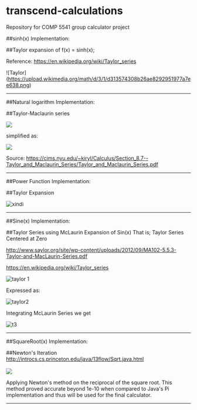 # transcend-calculations
Repository for COMP 5541 group calculator project


##sinh(x) Implementation:

##Taylor expansion of f(x) = sinh(x);

Reference: https://en.wikipedia.org/wiki/Taylor_series

![Taylor] (https://upload.wikimedia.org/math/d/3/1/d313574308b26ae8292951977a7ee638.png)

-----------------------------------------------------------------------------------------------------------------------------------------

##Natural logarithm Implementation:

##Taylor-Maclaurin series

<img src="http://latex.codecogs.com/gif.latex?%5Clog(1%2Bx)%3Dx-%5Cfrac%7Bx%5E%7B2%7D%7D%7B2%7D%2B%5Cfrac%7Bx%5E%7B3%7D%7D%7B3%7D-%5Cfrac%7Bx%5E%7B4%7D%7D%7B4%7D+..." border="0"/>


simplified as:

<img src="http://latex.codecogs.com/gif.latex?%5Clog(1%2Bx)%3D%5Csum_%7Bn%3D1%7D%5E%5Cinfty%7B(-1)%7D%5E%7Bn-1%7D%5Cfrac%7Bx%5E%7Bn%7D%7D%7Bn%7D" border="0"/>

Source: https://cims.nyu.edu/~kiryl/Calculus/Section_8.7--Taylor_and_Maclaurin_Series/Taylor_and_Maclaurin_Series.pdf


-----------------------------------------------------------------------------------------------------------------------------------------
##Power Function Implementation: 

##Taylor Expansion

![xindi](https://cloud.githubusercontent.com/assets/17072375/13233843/afdf1d14-d983-11e5-9236-b96988d252be.png)


-----------------------------------------------------------------------------------------------------------------------------------------
##Sine(x) Implementation:

##Taylor Series using McLaurin Expansion of Sin(x)
	That is; Taylor Series Centered at Zero
	
http://www.saylor.org/site/wp-content/uploads/2012/09/MA102-5.5.3-Taylor-and-MacLaurin-Series.pdf

https://en.wikipedia.org/wiki/Taylor_series

![taylor 1](https://cloud.githubusercontent.com/assets/17072375/13200680/131b71b6-d821-11e5-8f6f-85a7ed4cc33c.PNG)

Expressed as:

![taylor2](https://cloud.githubusercontent.com/assets/17072375/13200682/13203dea-d821-11e5-95f9-d2504d42181c.PNG)

  
 
Integrating McLaurin Series we get 

![t3](https://cloud.githubusercontent.com/assets/17072375/13200683/132184c0-d821-11e5-94b1-dcdcc528f12a.PNG)

-----------------------------------------------------------------------------------------------------------------------------------------

##SquareRoot(x) Implementation:

##Newton's Iteration</b> 
<br>http://introcs.cs.princeton.edu/java/13flow/Sqrt.java.html
<br><br> <img src="http://latex.codecogs.com/gif.latex?x%20_%7Bk&plus;1%7D%20%3D%20%5Cdfrac%7B1%7D%7B2%7D%20%5Cleft%28%20x_%7Bk%7D%20&plus;%20%5Cdfrac%7Bn%7D%7Bx_%7Bk%7D%7D%20%5Cright%29" border="0"/>

Applying Newton's method on the reciprocal of the square root. This method proved accurate beyond 1e-10 when compared to Java's Pi implementation and thus will be used for the final calculator. 

-----------------------------------------------------------------------------------------------------------------------------------------

